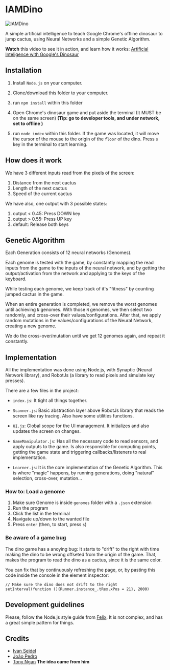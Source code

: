 # IAMDino

![IAMDino](https://raw.githubusercontent.com/ivanseidel/IAMDinosaur/master/assets/top_score.png)

A simple artificial intelligence to teach Google Chrome's offline dinosaur to
jump cactus, using Neural Networks and a simple Genetic Algorithm.

**Watch** this video to see it in action, and learn how it works: [Artificial Inteligence with Google's Dinosaur](https://youtu.be/P7XHzqZjXQs)

## Installation

1. Install `Node.js` on your computer.

2. Clone/download this folder to your computer.

3. run `npm install` within this folder

4. Open Chrome's dinosaur game and put aside the terminal (It MUST be on the same screen)
   **(Tip: go to developer tools, and under network, set to offline )**

5. run `node index` within this folder. If the game was located, it will move the cursor
   of the mouse to the origin of the `floor` of the dino. Press `s` key in the terminal to 
   start learning. 


## How does it work

We have 3 different inputs read from the pixels of the screen:

1. Distance from the next cactus
2. Length of the next cactus
3. Speed of the current cactus

We have also, one output with 3 possible states:

1. output < 0.45: Press DOWN key
2. output > 0.55: Press UP key
2. default: Release both keys

## Genetic Algorithm

Each Generation consists of 12 neural networks (Genomes). 

Each genome is tested with the game, by constantly mapping the read 
inputs from  the game to the inputs of the neural network, and by getting
the output/activation from the network and applying to the keys of the
keyboard.

While testing each genome, we keep track of it's "fitness" by counting
jumped cactus in the game.

When an entire generation is completed, we remove the worst genomes until
achieving `N` genomes. With those `N` genomes, we then select two randomly,
and cross-over their values/configurations. After that, we apply random mutations
in the values/configurations of the Neural Network, creating a new genome.

We do the cross-over/mutation until we get 12 genomes again, and repeat it constantly.


## Implementation

All the implementation was done using Node.js, with Synaptic (Neural Network library),
and RobotJs (a library to read pixels and simulate key presses).

There are a few files in the project:

- `index.js`: It tight all things together.

- `Scanner.js`: Basic abstraction layer above RobotJs library that reads the screen like
  ray tracing. Also have some utilities functions.

- `UI.js`: Global scope for the UI management. It initializes and also updates the screen
  on changes.

- `GameManipulator.js`: Has all the necessary code to read sensors, and apply outputs
  to the game. Is also responsible for computing points, getting the game state and
  triggering callbacks/listeners to real implementation.

- `Learner.js`: It is the core implementation of the Genetic Algorithm. This is where
  "magic" happens, by running generations, doing "natural" selection, cross-over, mutation...


### How to: Load a genome

1. Make sure Genome is inside `genomes` folder with a `.json` extension
2. Run the program
3. Click the list in the terminal
4. Navigate up/down to the wanted file
5. Press `enter` (then, to start, press `s`)


### Be aware of a game bug

The dino game has a anoying bug: It starts to "drift" to the right with time
making the dino to be wrong offseted from the origin of the game. That, makes
the program to read the dino as a cactus, since it is the same color.

You can fix that by continuously refreshing the page, or, by pasting this code inside the 
console in the element inspector:

```
// Make sure the dino does not drift to the right
setInterval(function (){Runner.instance_.tRex.xPos = 21}, 2000)
```

## Development guidelines

Please, follow the Node.js style guide from [Felix](https://github.com/felixge/node-style-guide).
It is not complex, and has a great simple pattern for things.

## Credits

- [Ivan Seidel](https://github.com/ivanseidel)
- [João Pedro](https://github.com/joaopedrovbs)
- [Tony Ngan](https://github.com/tngan) **The idea came from him**

